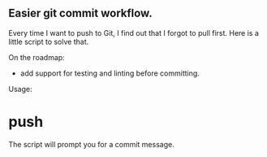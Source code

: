 Easier git commit workflow. 
---------------------------

Every time I want to push to Git, I find out that I forgot to pull first. Here is a little script to solve that. 

On the roadmap:
- add support for testing and linting before committing. 

Usage:

# push

The script will prompt you for a commit message.